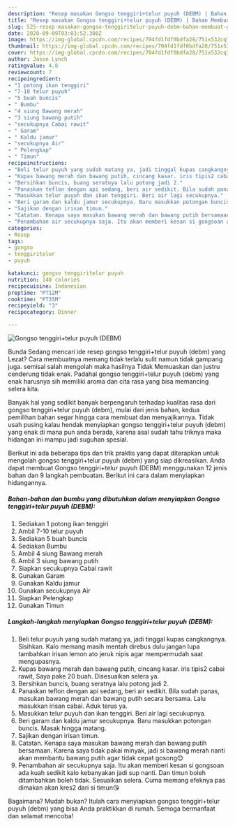 ```yaml
---
description: "Resep masakan Gongso tenggiri+telur puyuh (DEBM) | Bahan Membuat Gongso tenggiri+telur puyuh (DEBM) Yang Mudah Dan Praktis"
title: "Resep masakan Gongso tenggiri+telur puyuh (DEBM) | Bahan Membuat Gongso tenggiri+telur puyuh (DEBM) Yang Mudah Dan Praktis"
slug: 525-resep-masakan-gongso-tenggiritelur-puyuh-debm-bahan-membuat-gongso-tenggiritelur-puyuh-debm-yang-mudah-dan-praktis
date: 2020-09-09T03:03:52.380Z
image: https://img-global.cpcdn.com/recipes/704fd1fdf0bdfa28/751x532cq70/gongso-tenggiritelur-puyuh-debm-foto-resep-utama.jpg
thumbnail: https://img-global.cpcdn.com/recipes/704fd1fdf0bdfa28/751x532cq70/gongso-tenggiritelur-puyuh-debm-foto-resep-utama.jpg
cover: https://img-global.cpcdn.com/recipes/704fd1fdf0bdfa28/751x532cq70/gongso-tenggiritelur-puyuh-debm-foto-resep-utama.jpg
author: Jason Lynch
ratingvalue: 4.8
reviewcount: 7
recipeingredient:
- "1 potong ikan tenggiri"
- "7-10 telur puyuh"
- "5 buah buncis"
- " Bumbu"
- "4 siung Bawang merah"
- "3 siung bawang putih"
- "secukupnya Cabai rawit"
- " Garam"
- " Kaldu jamur"
- "secukupnya Air"
- " Pelengkap"
- " Timun"
recipeinstructions:
- "Beli telur puyuh yang sudah matang ya, jadi tinggal kupas cangkangnya. Sisihkan. Kalo memang masih mentah direbus dulu jangan lupa tambahkan irisan lemon ato jeruk nipis agar mempermudah saat mengupasnya."
- "Kupas bawang merah dan bawang putih, cincang kasar. iris tipis2 cabai rawit, Saya pake 20 buah. Disesuaikan selera ya."
- "Bersihkan buncis, buang seratnya lalu potong jadi 2."
- "Panaskan teflon dengan api sedang, beri air sedikit. Bila sudah panas, masukan bawang merah dan bawang putih secara bersama. Lalu masukkan irisan cabai. Aduk terus ya."
- "Masukkan telur puyuh dan ikan tenggiri. Beri air lagi secukupnya."
- "Beri garam dan kaldu jamur secukupnya. Baru masukkan potongan buncis. Masak hingga matang."
- "Sajikan dengan irisan timun."
- "Catatan. Kenapa saya masukan bawang merah dan bawang putih bersamaan. Karena saya tidak pakai minyak, jadi si bawang merah nanti akan membantu bawang putih agar tidak cepat gosong😊"
- "Penambahan air secukupnya saja. Itu akan memberi kesan si gongsoan ada kuah sedikit kalo kebanyakan jadi sup nanti. Dan timun boleh ditambahkan boleh tidak. Sesuaikan selera. Cuma memang efeknya pas dimakan akan kres2 dari si timun😘"
categories:
- Resep
tags:
- gongso
- tenggiritelur
- puyuh

katakunci: gongso tenggiritelur puyuh 
nutrition: 140 calories
recipecuisine: Indonesian
preptime: "PT12M"
cooktime: "PT35M"
recipeyield: "3"
recipecategory: Dinner

---
```



![Gongso tenggiri+telur puyuh (DEBM)](https://img-global.cpcdn.com/recipes/704fd1fdf0bdfa28/751x532cq70/gongso-tenggiritelur-puyuh-debm-foto-resep-utama.jpg)

Bunda Sedang mencari ide resep gongso tenggiri+telur puyuh (debm) yang Lezat? Cara membuatnya memang tidak terlalu sulit namun tidak gampang juga. semisal salah mengolah maka hasilnya Tidak Memuaskan dan justru cenderung tidak enak. Padahal gongso tenggiri+telur puyuh (debm) yang enak harusnya sih memiliki aroma dan cita rasa yang bisa memancing selera kita.



Banyak hal yang sedikit banyak berpengaruh terhadap kualitas rasa dari gongso tenggiri+telur puyuh (debm), mulai dari jenis bahan, kedua pemilihan bahan segar hingga cara membuat dan menyajikannya. Tidak usah pusing kalau hendak menyiapkan gongso tenggiri+telur puyuh (debm) yang enak di mana pun anda berada, karena asal sudah tahu triknya maka hidangan ini mampu jadi suguhan spesial.


Berikut ini ada beberapa tips dan trik praktis yang dapat diterapkan untuk mengolah gongso tenggiri+telur puyuh (debm) yang siap dikreasikan. Anda dapat membuat Gongso tenggiri+telur puyuh (DEBM) menggunakan 12 jenis bahan dan 9 langkah pembuatan. Berikut ini cara dalam menyiapkan hidangannya.

<!--inarticleads1-->

##### Bahan-bahan dan bumbu yang dibutuhkan dalam menyiapkan Gongso tenggiri+telur puyuh (DEBM):

1. Sediakan 1 potong ikan tenggiri
1. Ambil 7-10 telur puyuh
1. Sediakan 5 buah buncis
1. Sediakan  Bumbu
1. Ambil 4 siung Bawang merah
1. Ambil 3 siung bawang putih
1. Siapkan secukupnya Cabai rawit
1. Gunakan  Garam
1. Gunakan  Kaldu jamur
1. Gunakan secukupnya Air
1. Siapkan  Pelengkap
1. Gunakan  Timun




<!--inarticleads2-->

##### Langkah-langkah menyiapkan Gongso tenggiri+telur puyuh (DEBM):

1. Beli telur puyuh yang sudah matang ya, jadi tinggal kupas cangkangnya. Sisihkan. Kalo memang masih mentah direbus dulu jangan lupa tambahkan irisan lemon ato jeruk nipis agar mempermudah saat mengupasnya.
1. Kupas bawang merah dan bawang putih, cincang kasar. iris tipis2 cabai rawit, Saya pake 20 buah. Disesuaikan selera ya.
1. Bersihkan buncis, buang seratnya lalu potong jadi 2.
1. Panaskan teflon dengan api sedang, beri air sedikit. Bila sudah panas, masukan bawang merah dan bawang putih secara bersama. Lalu masukkan irisan cabai. Aduk terus ya.
1. Masukkan telur puyuh dan ikan tenggiri. Beri air lagi secukupnya.
1. Beri garam dan kaldu jamur secukupnya. Baru masukkan potongan buncis. Masak hingga matang.
1. Sajikan dengan irisan timun.
1. Catatan. Kenapa saya masukan bawang merah dan bawang putih bersamaan. Karena saya tidak pakai minyak, jadi si bawang merah nanti akan membantu bawang putih agar tidak cepat gosong😊
1. Penambahan air secukupnya saja. Itu akan memberi kesan si gongsoan ada kuah sedikit kalo kebanyakan jadi sup nanti. Dan timun boleh ditambahkan boleh tidak. Sesuaikan selera. Cuma memang efeknya pas dimakan akan kres2 dari si timun😘




Bagaimana? Mudah bukan? Itulah cara menyiapkan gongso tenggiri+telur puyuh (debm) yang bisa Anda praktikkan di rumah. Semoga bermanfaat dan selamat mencoba!
